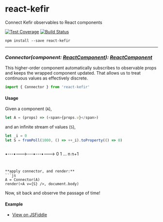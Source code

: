 react-kefir
===========

Connect Kefir observables to React components

[![Test Coverage](https://codeclimate.com/github/rvikmanis/react-kefir/badges/coverage.svg)](https://codeclimate.com/github/rvikmanis/react-kefir/coverage)
[![Build Status](https://travis-ci.org/rvikmanis/react-kefir.svg?branch=master)](https://travis-ci.org/rvikmanis/react-kefir)

```
npm install --save react-kefir
```

---

### *Connector(component: [ReactComponent](https://facebook.github.io/react/docs/top-level-api.html)): [ReactComponent](https://facebook.github.io/react/docs/top-level-api.html)*

This higher-order component automatically subscribes to observable props and keeps the wrapped component updated. That allows us to treat continuous values as effectively discrete.

```js
import { Connector } from 'react-kefir'
```

#### Usage

Given a component (`A`),

```js
let A = (props) => (<span>{props.v}</span>)
```

and an infinite stream of values (`S`),

```js
let _i = 0
let S = fromPoll(1000, () => ++_i).toProperty(() => 0)
```

> ```text
•---•--->---•---•--->
0   1  ...  n   n+1
```  


**apply connector, and render:**
```js
A = Connector(A)
render(<A v={S} />, document.body)
```

Now, sit back and observe the passage of time!

#### Example

 * [View on JSFiddle](https://jsfiddle.net/rvikmanis/jzhcrxmz/)
